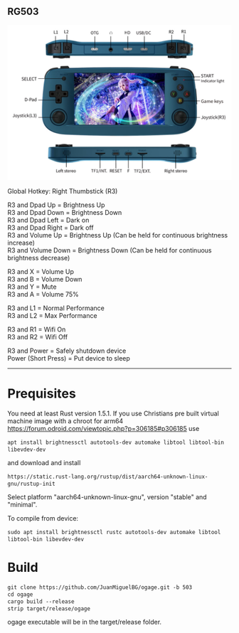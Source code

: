 ## RG503
![](./rg503.png)

Global Hotkey: Right Thumbstick (R3)

R3 and Dpad Up = Brightness Up  
R3 and Dpad Down = Brightness Down  
R3 and Dpad Left = Dark on  
R3 and Dpad Right = Dark off  
R3 and Volume Up = Brightness Up (Can be held for continuous brightness increase)  
R3 and Volume Down = Brightness Down (Can be held for continuous brightness decrease)  

R3 and X = Volume Up  
R3 and B = Volume Down  
R3 and Y = Mute  
R3 and A = Volume 75%  

R3 and L1 = Normal Performance  
R3 and L2 = Max Performance  

R3 and R1 = Wifi On  
R3 and R2 = Wifi Off  

R3 and Power = Safely shutdown device  
Power (Short Press) = Put device to sleep  

-----


Prequisites
===========
You need at least Rust version 1.5.1. If you use Christians pre built virtual machine image with a chroot for arm64 https://forum.odroid.com/viewtopic.php?p=306185#p306185 use

```
apt install brightnessctl autotools-dev automake libtool libtool-bin libevdev-dev
```

and download and install

```
https://static.rust-lang.org/rustup/dist/aarch64-unknown-linux-gnu/rustup-init
```

Select platform "aarch64-unknown-linux-gnu", version "stable" and "minimal".


To compile from device:

```
sudo apt install brightnessctl rustc autotools-dev automake libtool libtool-bin libevdev-dev
```

Build
=====
```
git clone https://github.com/JuanMiguelBG/ogage.git -b 503
cd ogage
cargo build --release
strip target/release/ogage
```

ogage executable will be in the target/release folder.
